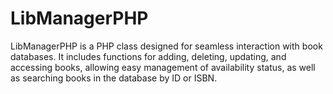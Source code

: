 # LibManagerPHP
LibManagerPHP is a PHP class designed for seamless interaction with book databases. It includes functions for adding, deleting, updating, and accessing books, allowing easy management of availability status, as well as searching books in the database by ID or ISBN.
